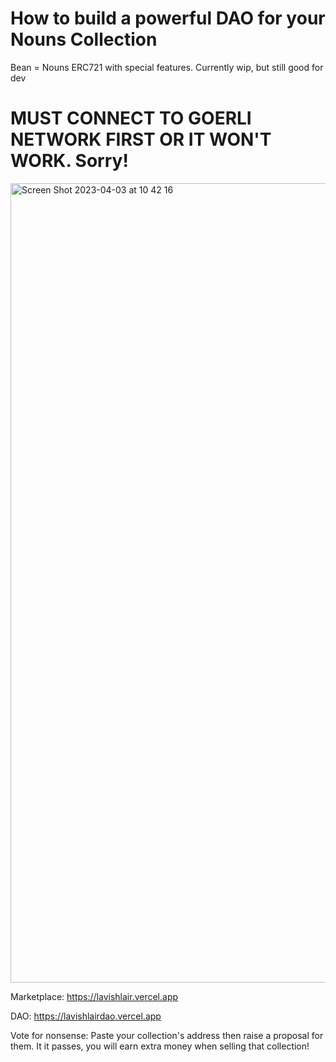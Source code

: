 # How to build a powerful DAO for your Nouns Collection
Bean = Nouns ERC721 with special features.
Currently wip, but still good for dev


# MUST CONNECT TO GOERLI NETWORK FIRST OR IT WON'T WORK. Sorry!


<img width="1279" alt="Screen Shot 2023-04-03 at 10 42 16" src="https://user-images.githubusercontent.com/107874128/229409405-130208d7-8d86-4794-b9dc-1293ef66e398.png">

Marketplace: https://lavishlair.vercel.app


DAO: https://lavishlairdao.vercel.app

Vote for nonsense: Paste your collection's address then raise a proposal for them. It it passes, you will earn extra money when selling that collection! 

